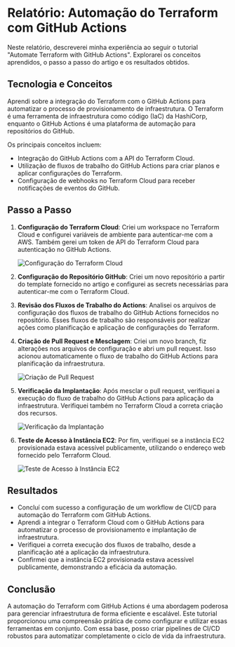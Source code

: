 # Relatório: Automação do Terraform com GitHub Actions

Neste relatório, descreverei minha experiência ao seguir o tutorial "Automate Terraform with GitHub Actions". Explorarei os conceitos aprendidos, o passo a passo do artigo e os resultados obtidos.

## Tecnologia e Conceitos

Aprendi sobre a integração do Terraform com o GitHub Actions para automatizar o processo de provisionamento de infraestrutura. O Terraform é uma ferramenta de infraestrutura como código (IaC) da HashiCorp, enquanto o GitHub Actions é uma plataforma de automação para repositórios do GitHub.

Os principais conceitos incluem:

- Integração do GitHub Actions com a API do Terraform Cloud.
- Utilização de fluxos de trabalho do GitHub Actions para criar planos e aplicar configurações do Terraform.
- Configuração de webhooks no Terraform Cloud para receber notificações de eventos do GitHub.

## Passo a Passo

1. **Configuração do Terraform Cloud**: Criei um workspace no Terraform Cloud e configurei variáveis de ambiente para autenticar-me com a AWS. Também gerei um token de API do Terraform Cloud para autenticação no GitHub Actions.

   ![Configuração do Terraform Cloud](link_para_a_imagem)

2. **Configuração do Repositório GitHub**: Criei um novo repositório a partir do template fornecido no artigo e configurei as secrets necessárias para autenticar-me com o Terraform Cloud.

3. **Revisão dos Fluxos de Trabalho do Actions**: Analisei os arquivos de configuração dos fluxos de trabalho do GitHub Actions fornecidos no repositório. Esses fluxos de trabalho são responsáveis por realizar ações como planificação e aplicação de configurações do Terraform.

4. **Criação de Pull Request e Mesclagem**: Criei um novo branch, fiz alterações nos arquivos de configuração e abri um pull request. Isso acionou automaticamente o fluxo de trabalho do GitHub Actions para planificação da infraestrutura.

   ![Criação de Pull Request](link_para_a_imagem)

5. **Verificação da Implantação**: Após mesclar o pull request, verifiquei a execução do fluxo de trabalho do GitHub Actions para aplicação da infraestrutura. Verifiquei também no Terraform Cloud a correta criação dos recursos.

   ![Verificação da Implantação](link_para_a_imagem)

6. **Teste de Acesso à Instância EC2**: Por fim, verifiquei se a instância EC2 provisionada estava acessível publicamente, utilizando o endereço web fornecido pelo Terraform Cloud.

   ![Teste de Acesso à Instância EC2](link_para_a_imagem)

## Resultados

- Concluí com sucesso a configuração de um workflow de CI/CD para automação do Terraform com GitHub Actions.
- Aprendi a integrar o Terraform Cloud com o GitHub Actions para automatizar o processo de provisionamento e implantação de infraestrutura.
- Verifiquei a correta execução dos fluxos de trabalho, desde a planificação até a aplicação da infraestrutura.
- Confirmei que a instância EC2 provisionada estava acessível publicamente, demonstrando a eficácia da automação.

## Conclusão

A automação do Terraform com GitHub Actions é uma abordagem poderosa para gerenciar infraestrutura de forma eficiente e escalável. Este tutorial proporcionou uma compreensão prática de como configurar e utilizar essas ferramentas em conjunto. Com essa base, posso criar pipelines de CI/CD robustos para automatizar completamente o ciclo de vida da infraestrutura.
